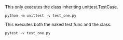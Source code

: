 This only executes the class inheriting unittest.TestCase.

```
python -m unittest -v test_one.py
```

This executes both the naked test func and the class.

```
pytest -v test_one.py
```
